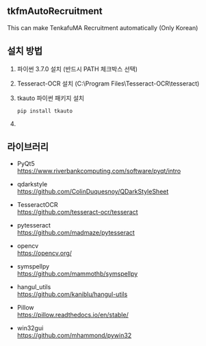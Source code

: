 ## tkfmAutoRecruitment

This can make TenkafuMA Recruitment automatically (Only Korean)

## 설치 방법
1. 파이썬 3.7.0 설치 (반드시 PATH 체크박스 선택)  

2. Tesseract-OCR 설치 (C:\Program Files\Tesseract-OCR\tesseract)  

3. tkauto 파이썬 패키지 설치
    ```
    pip install tkauto
    ```
    
4. 


## 라이브러리  

- PyQt5  
  https://www.riverbankcomputing.com/software/pyqt/intro

- qdarkstyle  
  https://github.com/ColinDuquesnoy/QDarkStyleSheet

- TesseractOCR  
  https://github.com/tesseract-ocr/tesseract

- pytesseract  
  https://github.com/madmaze/pytesseract

- opencv  
  https://opencv.org/

- symspellpy  
  https://github.com/mammothb/symspellpy

- hangul_utils  
  https://github.com/kaniblu/hangul-utils

- Pillow  
  https://pillow.readthedocs.io/en/stable/

- win32gui  
  https://github.com/mhammond/pywin32

